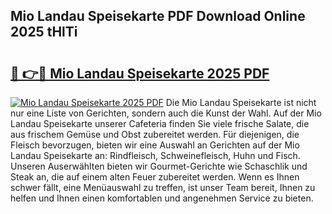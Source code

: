 ## Mio Landau Speisekarte PDF Download Online 2025 tHlTi

# <h2><a href="http://gc7rnq.nevu.top/?p=Mio+Landau+Speisekarte">🔗 👉🔴 Mio Landau Speisekarte 2025 PDF</a></h2>

[![Mio Landau Speisekarte 2025 PDF](https://i.imgur.com/dBaPXMq.png)](http://gc7rnq.nevu.top/?p=Mio+Landau+Speisekarte)
Die Mio Landau Speisekarte ist nicht nur eine Liste von Gerichten, sondern auch die Kunst der Wahl. Auf der Mio Landau Speisekarte unserer Cafeteria finden Sie viele frische Salate, die aus frischem Gemüse und Obst zubereitet werden. Für diejenigen, die Fleisch bevorzugen, bieten wir eine Auswahl an Gerichten auf der Mio Landau Speisekarte an: Rindfleisch, Schweinefleisch, Huhn und Fisch. Unseren Auserwählten bieten wir Gourmet-Gerichte wie Schaschlik und Steak an, die auf einem alten Feuer zubereitet werden. Wenn es Ihnen schwer fällt, eine Menüauswahl zu treffen, ist unser Team bereit, Ihnen zu helfen und Ihnen einen komfortablen und angenehmen Service zu bieten.
